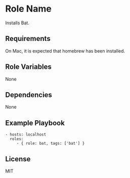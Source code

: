 Role Name
=========

Installs Bat.

Requirements
------------

On Mac, it is expected that homebrew has been installed.

Role Variables
--------------

None

Dependencies
------------

None

Example Playbook
----------------

    - hosts: localhost
      roles:
         - { role: bat, tags: ['bat'] }

License
-------

MIT
